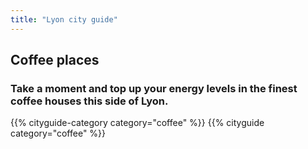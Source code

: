 ```yaml
---
title: "Lyon city guide"
---
```


## Coffee places

### Take a moment and top up your energy levels in the finest coffee houses this side of Lyon.

{{% cityguide-category category="coffee" %}}
{{% cityguide category="coffee" %}}
